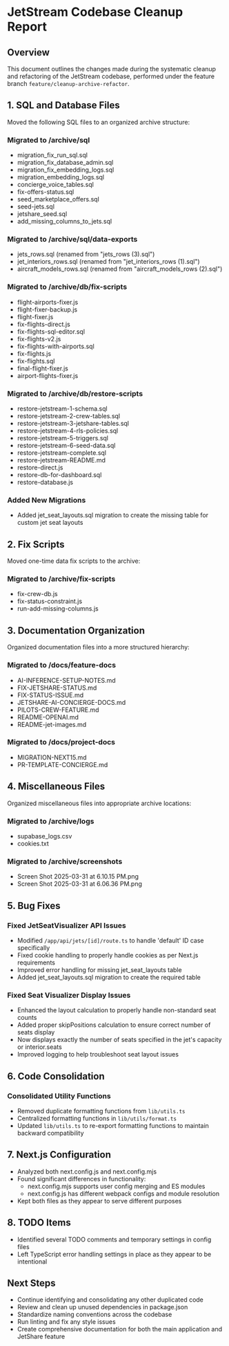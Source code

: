 # JetStream Codebase Cleanup Report

## Overview

This document outlines the changes made during the systematic cleanup and refactoring of the JetStream codebase, performed under the feature branch `feature/cleanup-archive-refactor`.

## 1. SQL and Database Files

Moved the following SQL files to an organized archive structure:

### Migrated to /archive/sql

- migration_fix_run_sql.sql
- migration_fix_database_admin.sql
- migration_fix_embedding_logs.sql
- migration_embedding_logs.sql
- concierge_voice_tables.sql
- fix-offers-status.sql
- seed_marketplace_offers.sql
- seed-jets.sql
- jetshare_seed.sql
- add_missing_columns_to_jets.sql

### Migrated to /archive/sql/data-exports

- jets_rows.sql (renamed from "jets_rows (3).sql")
- jet_interiors_rows.sql (renamed from "jet_interiors_rows (1).sql")
- aircraft_models_rows.sql (renamed from "aircraft_models_rows (2).sql")

### Migrated to /archive/db/fix-scripts

- flight-airports-fixer.js
- flight-fixer-backup.js
- flight-fixer.js
- fix-flights-direct.js
- fix-flights-sql-editor.sql
- fix-flights-v2.js
- fix-flights-with-airports.sql
- fix-flights.js
- fix-flights.sql
- final-flight-fixer.js
- airport-flights-fixer.js

### Migrated to /archive/db/restore-scripts

- restore-jetstream-1-schema.sql
- restore-jetstream-2-crew-tables.sql
- restore-jetstream-3-jetshare-tables.sql
- restore-jetstream-4-rls-policies.sql
- restore-jetstream-5-triggers.sql
- restore-jetstream-6-seed-data.sql
- restore-jetstream-complete.sql
- restore-jetstream-README.md
- restore-direct.js
- restore-db-for-dashboard.sql
- restore-database.js

### Added New Migrations

- Added jet_seat_layouts.sql migration to create the missing table for custom jet seat layouts

## 2. Fix Scripts

Moved one-time data fix scripts to the archive:

### Migrated to /archive/fix-scripts

- fix-crew-db.js
- fix-status-constraint.js
- run-add-missing-columns.js

## 3. Documentation Organization

Organized documentation files into a more structured hierarchy:

### Migrated to /docs/feature-docs

- AI-INFERENCE-SETUP-NOTES.md
- FIX-JETSHARE-STATUS.md
- FIX-STATUS-ISSUE.md
- JETSHARE-AI-CONCIERGE-DOCS.md
- PILOTS-CREW-FEATURE.md
- README-OPENAI.md
- README-jet-images.md

### Migrated to /docs/project-docs

- MIGRATION-NEXT15.md
- PR-TEMPLATE-CONCIERGE.md

## 4. Miscellaneous Files

Organized miscellaneous files into appropriate archive locations:

### Migrated to /archive/logs

- supabase_logs.csv
- cookies.txt

### Migrated to /archive/screenshots

- Screen Shot 2025-03-31 at 6.10.15 PM.png
- Screen Shot 2025-03-31 at 6.06.36 PM.png

## 5. Bug Fixes

### Fixed JetSeatVisualizer API Issues

- Modified `/app/api/jets/[id]/route.ts` to handle 'default' ID case specifically
- Fixed cookie handling to properly handle cookies as per Next.js requirements
- Improved error handling for missing jet_seat_layouts table
- Added jet_seat_layouts.sql migration to create the required table

### Fixed Seat Visualizer Display Issues

- Enhanced the layout calculation to properly handle non-standard seat counts
- Added proper skipPositions calculation to ensure correct number of seats display
- Now displays exactly the number of seats specified in the jet's capacity or interior.seats
- Improved logging to help troubleshoot seat layout issues

## 6. Code Consolidation

### Consolidated Utility Functions

- Removed duplicate formatting functions from `lib/utils.ts`
- Centralized formatting functions in `lib/utils/format.ts`
- Updated `lib/utils.ts` to re-export formatting functions to maintain backward compatibility

## 7. Next.js Configuration

- Analyzed both next.config.js and next.config.mjs
- Found significant differences in functionality:
  - next.config.mjs supports user config merging and ES modules
  - next.config.js has different webpack configs and module resolution
- Kept both files as they appear to serve different purposes

## 8. TODO Items

- Identified several TODO comments and temporary settings in config files
- Left TypeScript error handling settings in place as they appear to be intentional

## Next Steps

- Continue identifying and consolidating any other duplicated code
- Review and clean up unused dependencies in package.json
- Standardize naming conventions across the codebase
- Run linting and fix any style issues
- Create comprehensive documentation for both the main application and JetShare feature
